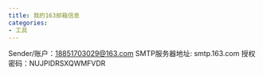 ```yaml
---
title: 我的163邮箱信息
categories:
- 工具
---
```

Sender/账户：18851703029@163.com
SMTP服务器地址: smtp.163.com
授权密码：NUJPIDRSXQWMFVDR
